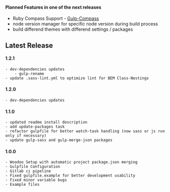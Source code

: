 #### Planned Features in one of the next releases
- Ruby Compass Support - [Gulp-Compass](https://www.npmjs.com/package/gulp-compass)
- node version manager for specific node version during build process
- build differend themes with differend settings / packages

## Latest Release
#### 1.2.1
	- dev-dependencies updates
		- gulp-rename
	- update .sass-lint.yml to optimize lint for BEM Class-Nestings

#### 1.2.0
	- dev-dependencies updates

#### 1.1.0
	- updated readme install description
	- add update-packages task
	- refactor gulpfile for better watch-task handling (now sass or js run only if necessary)
	- update gulp-sass and gulp-merge-json packages

#### 1.0.0
	- Woodoo Setup with automatic project package.json merging
	- Gulpfile Configuration
	- Gitlab ci pipeline
	- Fixed gulpfile.example for better development usability
	- Fixed minor variable bugs
	- Example files
